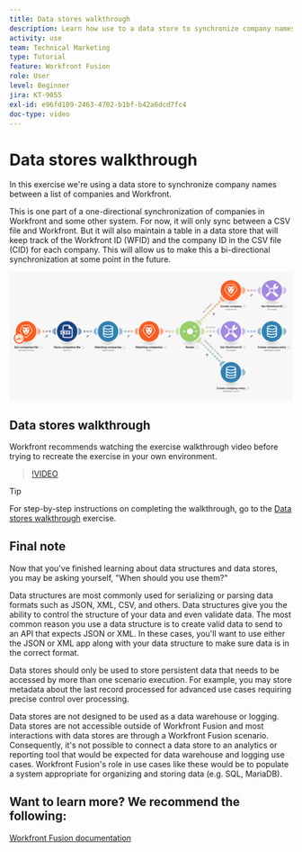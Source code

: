 ```yaml
---
title: Data stores walkthrough
description: Learn how use to a data store to synchronize company names between a list of companies and Workfront using [!DNL Adobe Workfront Fusion].
activity: use
team: Technical Marketing
type: Tutorial
feature: Workfront Fusion
role: User
level: Beginner
jira: KT-9055
exl-id: e96fd109-2463-4702-b1bf-b42a6dcd7fc4
doc-type: video
---
```

# Data stores walkthrough

In this exercise we're using a data store to synchronize company names between a list of companies and Workfront.

This is one part of a one-directional synchronization of companies in Workfront and some other system. For now, it will only sync between a CSV file and Workfront. But it will also maintain a table in a data store that will keep track of the Workfront ID (WFID) and the company ID in the CSV file (CID) for each company. This will allow us to make this a bi-directional synchronization at some point in the future.

![An image of a Fusion scenario](assets/data-structures-and-data-stores-2.png)

## Data stores walkthrough

Workfront recommends watching the exercise walkthrough video before trying to recreate the exercise in your own environment.

>[!VIDEO](https://video.tv.adobe.com/v/335296/?quality=12&learn=on)

>[!TIP]
>
>For step-by-step instructions on completing the walkthrough, go to the [Data stores walkthrough](https://experienceleague.adobe.com/docs/workfront-learn/tutorials-workfront/fusion/exercises/data-stores.html?lang=en) exercise.


## Final note

Now that you've finished learning about data structures and data stores, you may be asking yourself, "When should you use them?" 

Data structures are most commonly used for serializing or parsing data formats such as JSON, XML, CSV, and others. Data structures give you the ability to control the structure of your data and even validate data. The most common reason you use a data structure is to create valid data to send to an API that expects JSON or XML. In these cases, you'll want to use either the JSON or XML app along with your data structure to make sure data is in the correct format. 

Data stores should only be used to store persistent data that needs to be accessed by more than one scenario execution. For example, you may store metadata about the last record processed for advanced use cases requiring precise control over processing.  

Data stores are not designed to be used as a data warehouse or logging. Data stores are not accessible outside of Workfront Fusion and most interactions with data stores are through a Workfront Fusion scenario. Consequently, it's not possible to connect a data store to an analytics or reporting tool that would be expected for data warehouse and logging use cases. Workfront Fusion's role in use cases like these would be to populate a system appropriate for organizing and storing data (e.g. SQL, MariaDB).

## Want to learn more? We recommend the following:

[Workfront Fusion documentation](https://experienceleague.adobe.com/docs/workfront/using/adobe-workfront-fusion/workfront-fusion-2.html?lang=en)
